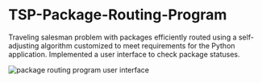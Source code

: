 # TSP-Package-Routing-Program
Traveling salesman problem with packages efficiently routed using a self-adjusting algorithm customized to meet requirements for the Python application. Implemented a user interface to check package statuses.

![package routing program user interface](https://github.com/Teason16/TSP-Package-Routing-Program/assets/77451519/08389e12-9a37-426c-9fad-5ffcd0bfcbb8)
